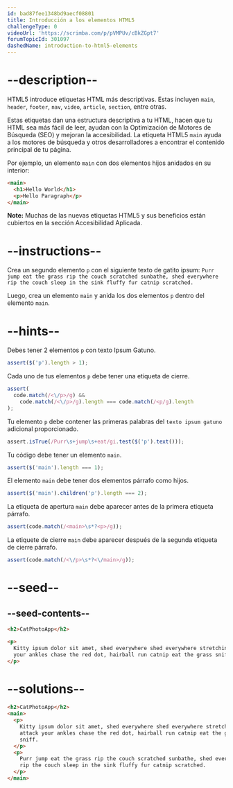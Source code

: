 ```yaml
---
id: bad87fee1348bd9aecf08801
title: Introducción a los elementos HTML5
challengeType: 0
videoUrl: 'https://scrimba.com/p/pVMPUv/cBkZGpt7'
forumTopicId: 301097
dashedName: introduction-to-html5-elements
---
```


# --description--

HTML5 introduce etiquetas HTML más descriptivas. Estas incluyen `main`, `header`, `footer`, `nav`, `video`, `article`, `section`, entre otras.

Estas etiquetas dan una estructura descriptiva a tu HTML, hacen que tu HTML sea más fácil de leer, ayudan con la Optimización de Motores de Búsqueda (SEO) y mejoran la accesibilidad. La etiqueta HTML5 `main` ayuda a los motores de búsqueda y otros desarrolladores a encontrar el contenido principal de tu página.

Por ejemplo, un elemento `main` con dos elementos hijos anidados en su interior:

```html
<main>
  <h1>Hello World</h1>
  <p>Hello Paragraph</p>
</main>
```

**Note:** Muchas de las nuevas etiquetas HTML5 y sus beneficios están cubiertos en la sección Accesibilidad Aplicada.

# --instructions--

Crea un segundo elemento `p` con el siguiente texto de gatito ipsum: `Purr jump eat the grass rip the couch scratched sunbathe, shed everywhere rip the couch sleep in the sink fluffy fur catnip scratched.`

Luego, crea un elemento `main` y anida los dos elementos `p` dentro del elemento `main`.

# --hints--

Debes tener 2 elementos `p` con texto Ipsum Gatuno.

```js
assert($('p').length > 1);
```

Cada uno de tus elementos `p` debe tener una etiqueta de cierre.

```js
assert(
  code.match(/<\/p>/g) &&
    code.match(/<\/p>/g).length === code.match(/<p/g).length
);
```

Tu elemento `p` debe contener las primeras palabras del `texto ipsum gatuno` adicional proporcionado.

```js
assert.isTrue(/Purr\s+jump\s+eat/gi.test($('p').text()));
```

Tu código debe tener un elemento `main`.

```js
assert($('main').length === 1);
```

El elemento `main` debe tener dos elementos párrafo como hijos.

```js
assert($('main').children('p').length === 2);
```

La etiqueta de apertura `main` debe aparecer antes de la primera etiqueta párrafo.

```js
assert(code.match(/<main>\s*?<p>/g));
```

La etiquete de cierre `main` debe aparecer después de la segunda etiqueta de cierre párrafo.

```js
assert(code.match(/<\/p>\s*?<\/main>/g));
```

# --seed--

## --seed-contents--

```html
<h2>CatPhotoApp</h2>

<p>
  Kitty ipsum dolor sit amet, shed everywhere shed everywhere stretching attack
  your ankles chase the red dot, hairball run catnip eat the grass sniff.
</p>
```

# --solutions--

```html
<h2>CatPhotoApp</h2>
<main>
  <p>
    Kitty ipsum dolor sit amet, shed everywhere shed everywhere stretching
    attack your ankles chase the red dot, hairball run catnip eat the grass
    sniff.
  </p>
  <p>
    Purr jump eat the grass rip the couch scratched sunbathe, shed everywhere
    rip the couch sleep in the sink fluffy fur catnip scratched.
  </p>
</main>
```
